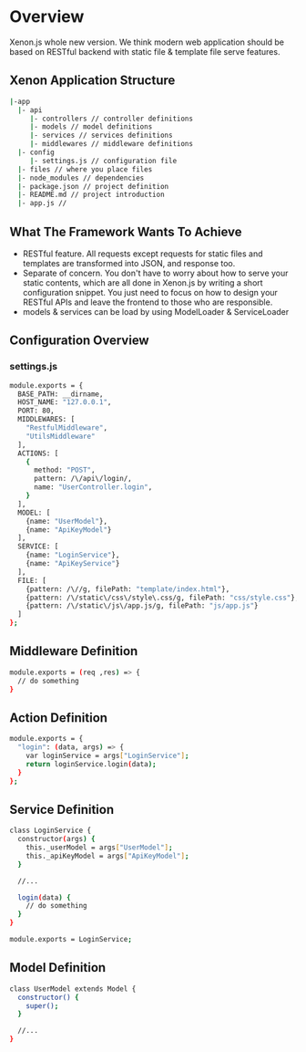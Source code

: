 # Overview

Xenon.js whole new version. We think modern web application should be based
on RESTful backend with static file & template file serve features.  

## Xenon Application Structure

```sh
|-app
  |- api
     |- controllers // controller definitions
     |- models // model definitions
     |- services // services definitions
     |- middlewares // middleware definitions
  |- config
     |- settings.js // configuration file
  |- files // where you place files
  |- node_modules // dependencies
  |- package.json // project definition
  |- README.md // project introduction
  |- app.js //
```

## What The Framework Wants To Achieve

- RESTful feature. All requests except requests for static files and
  templates are transformed into JSON, and response too.
- Separate of concern. You don't have to worry about how to serve your  
  static contents, which are all done in Xenon.js by writing a short configuration snippet. You just need to focus on how to design your RESTful APIs and leave the frontend to those who are responsible.
- models & services can be load by using ModelLoader & ServiceLoader

## Configuration Overview

### settings.js

```sh
module.exports = {
  BASE_PATH: __dirname,
  HOST_NAME: "127.0.0.1",
  PORT: 80,
  MIDDLEWARES: [
    "RestfulMiddleware",
    "UtilsMiddleware"
  ],
  ACTIONS: [
    {
      method: "POST",
      pattern: /\/api\/login/,
      name: "UserController.login",
    }
  ],
  MODEL: [
    {name: "UserModel"},
    {name: "ApiKeyModel"}
  ],
  SERVICE: [
    {name: "LoginService"},
    {name: "ApiKeyService"}
  ],
  FILE: [
    {pattern: /\//g, filePath: "template/index.html"},
    {pattern: /\/static\/css\/style\.css/g, filePath: "css/style.css"},
    {pattern: /\/static\/js\/app.js/g, filePath: "js/app.js"}
  ]
};
```

## Middleware Definition

```sh
module.exports = (req ,res) => {
  // do something
}
```

## Action Definition

```sh
module.exports = {
  "login": (data, args) => {
    var loginService = args["LoginService"];
    return loginService.login(data);
  }
};
```

## Service Definition

```sh
class LoginService {
  constructor(args) {
    this._userModel = args["UserModel"];
    this._apiKeyModel = args["ApiKeyModel"];
  }

  //...

  login(data) {
    // do something
  }
}

module.exports = LoginService;
```

## Model Definition

```sh
class UserModel extends Model {
  constructor() {
    super();
  }

  //...
}
```
